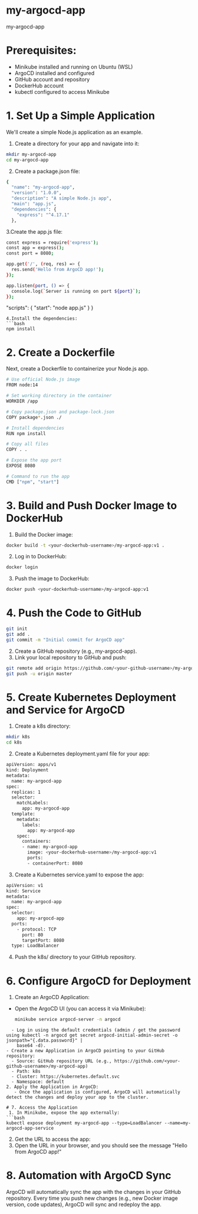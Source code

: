 # my-argocd-app
my-argocd-app
# Prerequisites:
- Minikube installed and running on Ubuntu (WSL)
- ArgoCD installed and configured
- GitHub account and repository
- DockerHub account
- kubectl configured to access Minikube
# 1. Set Up a Simple Application
We'll create a simple Node.js application as an example.
1. Create a directory for your app and navigate into it:
```bash
mkdir my-argocd-app
cd my-argocd-app
```
2. Create a package.json file:
```bash
{
  "name": "my-argocd-app",
  "version": "1.0.0",
  "description": "A simple Node.js app",
  "main": "app.js",
  "dependencies": {
    "express": "^4.17.1"
  },
```
3.Create the app.js file:
```bash
const express = require('express');
const app = express();
const port = 8080;

app.get('/', (req, res) => {
  res.send('Hello from ArgoCD app!');
});

app.listen(port, () => {
  console.log(`Server is running on port ${port}`);
});
```

  "scripts": {
    "start": "node app.js"
  }
}
```
4.Install the dependencies:
```bash
npm install
```
# 2. Create a Dockerfile
Next, create a Dockerfile to containerize your Node.js app.
```bash
# Use official Node.js image
FROM node:14

# Set working directory in the container
WORKDIR /app

# Copy package.json and package-lock.json
COPY package*.json ./

# Install dependencies
RUN npm install

# Copy all files
COPY . .

# Expose the app port
EXPOSE 8080

# Command to run the app
CMD ["npm", "start"]
```
# 3. Build and Push Docker Image to DockerHub
1. Build the Docker image:
```bash
docker build -t <your-dockerhub-username>/my-argocd-app:v1 .
```
2. Log in to DockerHub:
```bash
docker login
```
3. Push the image to DockerHub:
```bash
docker push <your-dockerhub-username>/my-argocd-app:v1
```
# 4. Push the Code to GitHub
```bash
git init
git add .
git commit -m "Initial commit for ArgoCD app"
```
2. Create a GitHub repository (e.g., my-argocd-app).
3. Link your local repository to GitHub and push:
```bash
git remote add origin https://github.com/<your-github-username>/my-argocd-app.git
git push -u origin master
```
# 5. Create Kubernetes Deployment and Service for ArgoCD
1. Create a k8s directory:
```bash
mkdir k8s
cd k8s
```
2. Create a Kubernetes deployment.yaml file for your app:
```bash
apiVersion: apps/v1
kind: Deployment
metadata:
  name: my-argocd-app
spec:
  replicas: 1
  selector:
    matchLabels:
      app: my-argocd-app
  template:
    metadata:
      labels:
        app: my-argocd-app
    spec:
      containers:
      - name: my-argocd-app
        image: <your-dockerhub-username>/my-argocd-app:v1
        ports:
        - containerPort: 8080
```
3. Create a Kubernetes service.yaml to expose the app:
```bash
apiVersion: v1
kind: Service
metadata:
  name: my-argocd-app
spec:
  selector:
    app: my-argocd-app
  ports:
    - protocol: TCP
      port: 80
      targetPort: 8080
  type: LoadBalancer
```
4. Push the k8s/ directory to your GitHub repository.
# 6. Configure ArgoCD for Deployment
1. Create an ArgoCD Application:
  - Open the ArgoCD UI (you can access it via Minikube):
    ```bash
    minikube service argocd-server -n argocd
```
  - Log in using the default credentials (admin / get the password using kubectl -n argocd get secret argocd-initial-admin-secret -o jsonpath="{.data.password}" | 
    base64 -d).
- Create a new Application in ArgoCD pointing to your GitHub repository:
  - Source: GitHub repository URL (e.g., https://github.com/<your-github-username>/my-argocd-app)
  - Path: k8s
  - Cluster: https://kubernetes.default.svc
  - Namespace: default
2. Apply the Application in ArgoCD:
   - Once the application is configured, ArgoCD will automatically detect the changes and deploy your app to the cluster.

# 7. Access the Application
 1. In Minikube, expose the app externally:
```bash
kubectl expose deployment my-argocd-app --type=LoadBalancer --name=my-argocd-app-service
```
2. Get the URL to access the app:
3. Open the URL in your browser, and you should see the message "Hello from ArgoCD app!"
# 8. Automation with ArgoCD Sync
ArgoCD will automatically sync the app with the changes in your GitHub repository. Every time you push new changes (e.g., new Docker image version, code updates), ArgoCD will sync and redeploy the app.






